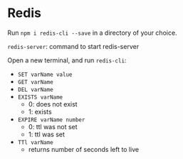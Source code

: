 # Redis 

Run `npm i redis-cli --save` in a directory of your choice. 

`redis-server`: command to start redis-server 

Open a new terminal, and run `redis-cli`:
 - `SET varName value`
 - `GET varName`
 - `DEL varName`
 - `EXISTS varName` 
   - 0: does not exist
   - 1: exists
 - `EXPIRE varName number`
   - 0: ttl was not set
   - 1: ttl was set
 - `TTl varName`
   - returns number of seconds left to live 

